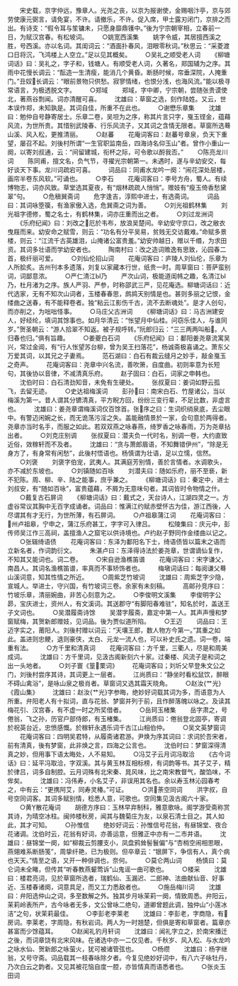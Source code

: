 <!-- { "loadSidebar": true } -->
　　宋史载，京字仲远，豫章人。光尧之丧，以京为报谢使，金赐咽汴亭，京与郊劳使康元弼言，请免宴，不许。请撤乐，不许。促入席，甲士露刃闭门，京排之而出。有诗支：“假令耳与笙镛未，只愿身靡鼎镬中。”後为宁宗朝宰相，立春前一日，为赋汉宫春。有松坡词。
　　○姚宽西溪集
　　姚字令威，其居擅西溪之胜，号西溪。亦以名词。其闺词云：“酒面扑春风，泪眼零秋词。”秋思云：“采菱渡口日将沉，飞鸿楼上人空立。”足以见其概矣。
　　○吴礼之顺受老人词
　　《柳塘词话》曰：吴礼之，字子和，钱塘人。有顺受老人词，久著名，郑国辅为之序。其雨中花慢长调云：“酝造一生清瘦，能消几个黄昏。断肠时候，帘垂深院，人掩重门。”丑奴长调云：“眼前景物只供愁。寂寥情绪，也恨分浅，也海风流。”能以极寻常语言，为极透脱文字。
　　○郑域
　　郑域，字中卿，宁宗朝，尝随张贵谟使北，著燕谷剽闻。词亦清醒可喜。
　　沈雄曰：草窗之选，刻作陆姓。又云，世本误作郑，未知孰是。其词自佳，所重不在此也。
　　○谢懋乐章集
　　沈雄曰：勉仲自号静寄居士。乐章二卷，吴坦为之序，称其片言只字，戛玉铿金，蕴藉风流，为世所贵。其惜别武陵春、行乐风流子，又其词之含情无限者。草窗所选蓦山溪、风入松，更推清丽。
　　○赵蕃
　　花庵词客曰：赵蕃号章泉，负天下重望，屡召不起。刘後村所谓“一生官职监南岳，四海诗名仰玉山”者。曾作小重山一阕，以寄刘叔通，云：“间留建城，衔杯之际，可令歌以酹我否。”
　　○陈亮龙川词
　　陈同甫，擅文名，负气节，寻擢光宗朝第一。未遇时，遂与辛幼安交，每好谈天下事。龙川词疏宕可喜。
　　词品曰：同甫水龙吟一阕：“闹花深处层楼，画帘半卷东风软。”可诵也。
　　○李石
　　花庵词客曰：李号方舟，蜀人。有续博物志，词亦风致。草堂选其夏夜，有“烟林疏疏人悄悄”。赠妓有“瘦玉倚香愁黛翠”句。
　　○危稹巽斋词
　　危字逢吉，淳熙中进士，有选斋词。
　　词品曰：其词咏箜篌，有渔家傲入选，危巽斋之词为善。
　　○刘光祖鹤林集
　　刘光祖字德修，蜀之名士，有鹤林集，词亦庄重而出之者。
　　○刘过龙洲词
　　《乐府纪闻》曰：刘改之厄於韦布，放浪吴楚间。辛幼安守京口，改之敝衣曳屐而来。幼安命之赋雪，则云：“功名有分平吴易，贫贱无交访戴难。”命赋多景楼，则云：“江流千古英雄泪，山掩诸公富贵羞。”幼安帅越日，赠以千缗，为求田资。其词多壮语而学幼安者也。
　　陶南村曰：改之造词赡逸有思致，沁园春二首，极纤丽可爱。
　　○刘仙伦招山词
　　花庵词客曰：庐陵人刘仙伦，乐章为人所脍炙。吉州刊本多遗落，刘复以家藏本行世，纸贵一时。周草窗曰：菩萨蛮别词，词鄙意浓。
　　○严仁清江Ы乃
　　严次山词，极能道闺帏之趣，名清江Ы乃，杜月渚为之序。族人严羽、严参，时称邵武三严，见花庵选。柳塘词话曰：近代选家，无有不知次山词者，玉楼春春思，鹧鸪天别情是也。甚则多丽之记恨，金缕曲之送春，有不能释卷者。独“粘云江影伤千古，流不去断魂处”。是才人创句，而亦削之，为咄咄怪事。
　　○马庄父古洲词
　　《柳塘词话》曰：马古洲建安人，好经纶，填词其馀事也。如月华清云：“怅望月中仙桂。问窃乐佳人，与谁同岁。”贺圣朝云：“游人拾翠不知返。被子规呼转。”阮郎归云：“三三两两叫船。人归春也归。”俱有旨趣。
　　○姜夔白石词
　　《乐府纪闻》曰：鄱阳姜尧章流寓吴兴，常过金阊，有“行人怅望苏台柳，曾为吴王扫落花”，杨诚斋极喜诵之。萧东父万爱其词，以其兄之子妻焉。
　　范石湖曰：白石有裁云缝月之妙手，敲金戛玉之奇声。
　　花庵词客曰：尧章中兴名流，善吹箫，自度曲。初则率意为长短句，其後协以音律，不减清真乐府。
　　赵子固曰：白石，词家之申韩也。
　　沈伯时曰：白石清劲知音，未免有生硬处。
　　张叔夏曰：姜词如野云孤飞，去留无迹。
　　○史达祖梅溪词
　　彭孙曰：南宋白石、竹屋诸公，当以梅溪为第一。昔人谓其分镳清真，平方睨方回，纷纷三变行辈，不足比数，非虚言也。
　　沈雄曰：姜尧章谓梅溪词仅百馀首。张序之曰：生词织绡泉底，去尘眼中。有警迈闲婉之长，而无诡荡污淫之失。盖能融情景於一家，会句意於两得者。尧章亦当时名手，而服之如此。若双双燕之咏春燕，绮罗香之咏春雨，万为尧章拈出者。
　　○刘克庄别调
　　张叔夏曰：潜夫负一代时名，别调一卷，大约直致近俗，效稼轩而不及者。
　　沈雄曰：“贪与萧郎眉语，不知舞错伊州”，“除是无身方了，有身常有闲愁”，此後村悟语也。杨慎谓为壮语，足以立懦，信然。
　　○刘褒
　　刘褒字伯宠，武夷人。其满庭芳别情，善於言情者。水调歌头，亦不减於东坡也。
　　○刘镇随如百咏
　　刘潜夫曰：随如乐府，丽不至亵，新不犯陈。周、柳、辛、陆之能事，庶乎兼之。
　　《柳塘词话》曰：秦定中，进士刘叔安，有“随如百咏”，富贵蕴藉，不屑为无意味句者。其词皆时令物情之什。
　　○戴复古石屏词
　　《柳塘词话》曰：戴式之，天台诗人，江湖四灵之一。方虚谷常议其胸中无百字成诵者。词品曰：惟满江约赋赤壁怀古为佳，游江西後，人尽谓其有才无行，为世所薄，有石屏词。
　　○卢祖皋蒲江词
　　花庵词客曰：州卢祖皋，宁申之，蒲江乐府甚工，字字可入律吕。
　　松陵集曰：庆元中，彭传师吴江作三高祠，盖擅渔人之窟宅以供诗境也。卢约赵子野同作金缕曲以记之。
　　○张辑绮语债
　　花庵词客曰：东泽为鄱阳名下士，绮语债皆以篇末之语而立新名者，作词韵衍文。
　　朱湛卢曰：东泽得诗法於姜尧章，世谓谪仙复作，不知其又能词也。词二卷。
　　○宋自逊渔樵笛谱
　　花庵词客曰：宋字谦父，南昌人。其词名渔樵笛谱，率真而不事矫饰者也。
　　梅墩词话曰：每阅谦父蓦山溪词意，知其性情之所近。
　　○周紫芝竹坡词
　　沈雄曰：周紫芝字少隐，宣城人。举进士，守兴国，有竹坡词三卷。余家有未刻稿。
　　高邮孙竞序曰：竹坡乐章，清丽婉曲，非苦心刻意为之。
　　○李俊明文溪集
　　李俊明字公昴，宝庆进士，资州人，有文溪词。其送郡守“有脚阳春难驻”，知名於时，盖送王子文词也。
　　○吴潜履斋诗馀
　　吴潜字履斋，嘉定中第一人。其声声慢和梦窗赋梅，其贺新郎赠妓，见词品。後为贾似道所陷。
　　○王迈
　　词品曰：王迈字实之，莆阳人。刘後村赠以词云：“天壤王郎，数人物方今第一。”其重之如此。盖进则忠鲠，退则豪侠，太白、元龙一流人也，可以补史氏之遗。词一卷，端重有法。
　　○方千里和清真词
　　花庵词客曰：方千里，三衢人，尽是和周美成词。
　　沈雄曰：方千里词，见汲古阁新刻六十家。过秦楼、风流子是和词之出一头地者。
　　○刘子寰《篁栗词》
　　花庵词客曰；刘圻父早登朱文公之门，刘後村尝序其诗，其词更上一层者。
　　江尚质曰：“静坐时看松鼠饮，醉眼不碍山禽浴”，是咏山泉之极肖者。草窗词又选其霜天晓角。
　　○赵汝{艹光}《霞山集》
　　沈雄曰：赵汝{艹光}字参晦，绝妙好词载其词为多，而语意为人所重。弁阳老人有十拟词，直与花翁、梦窗并列于前，且作醉落魄以咏之。及读其梅花引、汉宫春，有不虚一时之所奖借者。
　　○岳珂玉楮集
　　岳字肃之，号倦翁，飞之孙，历官户部侍郎，有玉楮集。
　　江尚质曰：倦翁登北固亭，寄调於祝英台近，忠愤感慨。於稼轩永遇乐词千古江山相伯仲。
　　○吴文英梦窗词
　　花庵词客曰：四明吴君特，从履斋诸君游。尹焕为序其词曰：求词於吾宋者，前有清真，後有梦窗，此非焕之言，四海之公言也。
　　沈伯时曰：梦窗深得清真之妙，但用事下语太晦处，人不易知。
　　○冯艾子云月词冯取洽
　　《古今词话》曰：延平冯取洽，字双溪。其与黄玉林互相标榜，有词韵等书。其子艾子，精於律吕，词多自制腔。云月词殊有北宋秦、晁风味，比之南宋教督气，酸馅味，不侔矣。
　　沈雄曰：冯伟寿，小名艾子，非误用其名也。余以寿玉林沁园春考之，中有云：“更携阿艾，同寿灵椿。”可证。
　　○洪荼空同词
　　洪字叔，自号空同词客。其词多赋别情，稔悉人意，可歌也。空同集见汲古阁六十家。
　　○黄散花庵词
　　胡德方序曰：玉林早弃制科，雅意歌咏。阁学游受斋称赏其诗，为晴空冰柱。闽帅楼秋房，闻其与魏菊庄为友，以泉石清士目之。其人如此，其才可知。
　　○孙惟信
　　绝妙好词云：孙惟信号花翁，有昼锦堂、夜合花诸调。沈伯时云，花翁有好词，亦善运意，但雅正中亦有一二市井语。
　　沈雄曰：昼锦堂一阕，如“柳裁云剪腰支小，凤盘鸦耸髻鬟偏”与“杏梢空闹相思眼，燕翎难系断肠笺”，周挚纤艳，已为极则。但卒章云：“银屏下，争信有人，真个病也天天。”情至之语，又开一种俳调也，奈何。
　　○莫仑两山词
　　杨慎曰：莫仑词未全睹，但传其“听春教燕颦莺诉”山鬼谣一曲可歌也。
　　○楼采
　　沈雄曰：楼君亮词，见於草窗所选者，瑞鹤仙、玉漏迟、二郎神、法曲献仙音、好事近、玉楼春诸阕，词意具足，而又工力悉敌者也。
　　○施岳梅川词
　　沈雄曰：弁阳选仲山之词，多至数解之外。独其步月咏茉莉一阕，情致周悉。弁阳云，茉莉岭表所产，古今咏者无多，文公曾咏二绝句，道卿曾题此调，独仲山“小莲冰洁”之句，状茉莉最佳。
　　○李彭老李莱老
　　沈雄曰：李彭老，字商隐，有房词。李莱老，字周隐，有秋岩词。两人为一时翘楚，但俱是寄和草窗者。篇章亦甚富而少馀蕴耳。
　　○赵闻礼钓月轩词
　　沈雄曰：闻礼字立之，於南宋播迁之後，而词章饶有北宋风味。在诸选中亦一二仅见者。千秋岁、风入松、与水龙吟之咏水仙、贺新郎之咏萤火，犹可被诸管弦也。
　　○杨缵
　　沈雄曰：杨字继翁，又号守斋。词品载其一枝春咏除夕者。今复见绝妙好词中，有八六子咏牡丹，乃次白云之韵者。又见其被花恼自度一腔，亦皆情真而语悉者也。
　　○张炎玉田词
